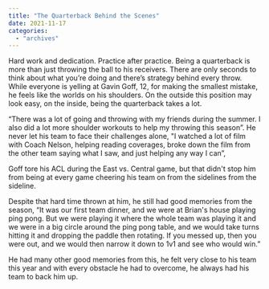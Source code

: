 ```yaml
---
title: "The Quarterback Behind the Scenes"
date: 2021-11-17
categories: 
  - "archives"
---
```


Hard work and dedication. Practice after practice. Being a quarterback is more than just throwing the ball to his receivers. There are only seconds to think about what you’re doing and there’s strategy behind every throw. While everyone is yelling at Gavin Goff, 12, for making the smallest mistake, he feels like the worlds on his shoulders. On the outside this position may look easy, on the inside, being the quarterback takes a lot.

“There was a lot of going and throwing with my friends during the summer. I also did a lot more shoulder workouts to help my throwing this season”. He never let his team to face their challenges alone, "I watched a lot of film with Coach Nelson, helping reading coverages, broke down the film from the other team saying what I saw, and just helping any way I can”,

Goff tore his ACL during the East vs. Central game, but that didn't stop him from being at every game cheering his team on from the sidelines from the sideline.

Despite that hard time thrown at him, he still had good memories from the season, “It was our first team dinner, and we were at Brian's house playing ping pong. But we were playing it where the whole team was playing it and we were in a big circle around the ping pong table, and we would take turns hitting it and dropping the paddle then rotating. If you messed up, then you were out, and we would then narrow it down to 1v1 and see who would win.”

He had many other good memories from this, he felt very close to his team this year and with every obstacle he had to overcome, he always had his team to back him up.
